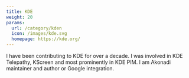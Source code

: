 ```yaml
---
title: KDE
weight: 20
params:
  url: /category/kden
  icon: /images/kde.svg
  homepage: https://kde.org/
---
```


I have been contributing to KDE for over a decade. I was involved in KDE Telepathy, KScreen and
most prominently in KDE PIM. I am Akonadi maintainer and author or Google integration.
